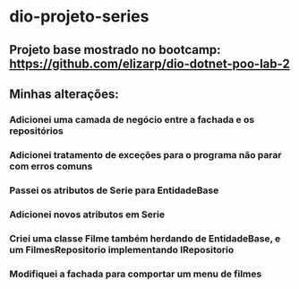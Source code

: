 # dio-projeto-series
## Projeto base mostrado no bootcamp: https://github.com/elizarp/dio-dotnet-poo-lab-2

## Minhas alterações:
### Adicionei uma camada de negócio entre a fachada e os repositórios
### Adicionei tratamento de exceções para o programa não parar com erros comuns
### Passei os atributos de Serie para EntidadeBase
### Adicionei novos atributos em Serie
### Criei uma classe Filme também herdando de EntidadeBase, e um FilmesRepositorio implementando IRepositorio
### Modifiquei a fachada para comportar um menu de filmes
